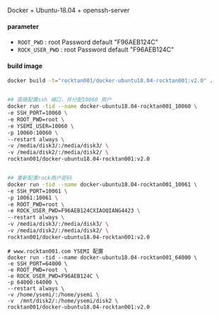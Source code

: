 Docker + Ubuntu-18.04 + openssh-server

#### parameter

* `ROOT_PWD` : root Password   default "F96AEB124C"
* `ROCK_USER_PWD` : root Password   default "F96AEB124C"


#### build image

```bash
docker build -t="rocktan001/docker-ubuntu18.04-rocktan001:v2.0" .


## 直接配置ssh 端口，并分配10060 用户
docker run -tid --name docker-ubuntu18.04-rocktan001_10060 \
-e SSH_PORT=10060 \
-e ROOT_PWD=root \
-e YSEMI_USER=10060 \
-p 10060:10060 \
--restart always \
-v /media/disk3/:/media/disk3/ \
-v /media/disk2/:/media/disk2/ \
rocktan001/docker-ubuntu18.04-rocktan001:v2.0


## 重新配置rock用户密码
docker run -tid --name docker-ubuntu18.04-rocktan001_10061 \
-e SSH_PORT=10061 \
-p 10061:10061 \
-e ROOT_PWD=root \
-e ROCK_USER_PWD=F96AEB124CXIAOQIANG4423 \
--restart always \
-v /media/disk3/:/media/disk3/ \
-v /media/disk2/:/media/disk2/ \
rocktan001/docker-ubuntu18.04-rocktan001:v2.0

```

```text
# www.rocktan001.com YSEMI 配置
docker run -tid --name docker-ubuntu18.04-rocktan001_64000 \
-e SSH_PORT=64000 \
-e ROOT_PWD=root  \
-e ROCK_USER_PWD=F96AEB124C \
-p 64000:64000 \
--restart always \
-v /home/ysemi/:/home/ysemi \
-v  /mnt/disk2/:/home/ysemi/disk2 \
rocktan001/docker-ubuntu18.04-rocktan001:v2.0
```

